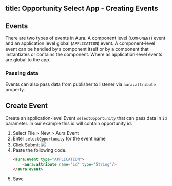 title: Opportunity Select App - Creating Events
---
## Events

There are two types of events in Aura. A component level (`COMPONENT`) event and an application level global (`APPLICATION`) event. A component-level event can be handled by a component itself or by a component that instantiates or contains the component. Where as application-level events are global to the app.

### Passing data

Events can also pass data from publisher to listener via `aura:attribute` property.

## Create Event

Create an application-level Event `selectOpportunity` that can pass data in `id` parameter. In our example this id will contain opportunity id.

1. Select File > New > Aura Event
2. Enter `selectOpportunity` for the event name
3. Click Submit
	<img src="/auratutorials/images/aura-opp-create-event.png"/>
4. Paste the following code.
	``` html
	<aura:event type="APPLICATION">
		<aura:attribute name="id" type="String"/>
	</aura:event>
	``` 
5. Save